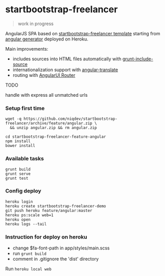 # startbootstrap-freelancer

> work in progress

AngularJS SPA based on [startbootstrap-freelancer template](https://github.com/IronSummitMedia/startbootstrap-freelancer) starting from [angular generator](https://github.com/yeoman/generator-angular) deployed on Heroku.

Main improvements:
* includes sources into HTML files automatically with [grunt-include-source](https://github.com/jwvdiermen/grunt-include-source)
* internationalization support with [angular-translate](https://github.com/angular-translate/angular-translate)
* routing with [AngularUI Router](https://github.com/angular-ui/ui-router)

TODO

handle with express all unmatched urls

### Setup first time
```
wget -q https://github.com/niqdev/startbootstrap-freelancer/archive/feature/angular.zip \
  && unzip angular.zip && rm angular.zip

cd startbootstrap-freelancer-feature-angular
npm install
bower install
```

### Available tasks
```
grunt build
grunt serve
grunt test
```

### Config deploy
```
heroku login
heroku create startbootstrap-freelancer-demo
git push heroku feature/angular:master
heroku ps:scale web=1
heroku open
heroku logs --tail
```

### Instruction for deploy on heroku

* change $fa-font-path in app/styles/main.scss
* run `grunt build`
* comment in .gitignore the 'dist' directory

Run `heroku local web`
